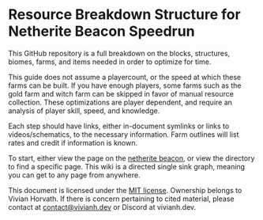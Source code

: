 # Resource Breakdown Structure for Netherite Beacon Speedrun

This GitHub repository is a full breakdown on the blocks, structures, biomes, farms, and items needed in order to optimize for time.

This guide does not assume a playercount, or the speed at which these farms can be built. If you have enough players, some farms such as the gold farm and witch farm can be skipped in favor of manual resource collection. These optimizations are player dependent, and require an analysis of player skill, speed, and knowledge.

Each step should have links, either in-document symlinks or links to videos/schematics, to the necessary information. Farm outlines will list rates and credit if information is known. 

To start, either view the page on the [netherite beacon](../builds/netherite_beacon.md), or view the directory to find a specific page. This wiki is a directed single sink graph, meaning you can get to any page from anywhere. 



This document is licensed under the [MIT license](../LICENSE.md). Ownership belongs to Vivian Horvath. If there is concern pertaining to cited material, please contact at contact@vivianh.dev or Discord at vivianh.dev.
